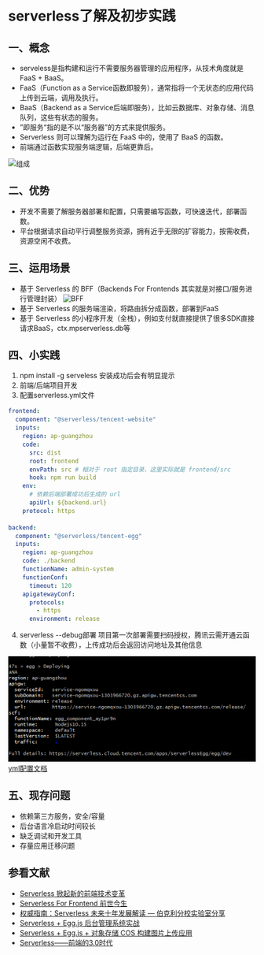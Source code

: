 # serverless了解及初步实践
## 一、概念
- serveless是指构建和运行不需要服务器管理的应用程序，从技术角度就是FaaS + BaaS。
- FaaS（Function as a Service函数即服务），通常指将一个无状态的应用代码上传到云端，调用及执行。
- BaaS（Backend as a Service后端即服务），比如云数据库、对象存储、消息队列，这些有状态的服务。
- ”即服务“指的是不以“服务器”的方式来提供服务。
- Serverless 则可以理解为运行在 FaaS 中的，使用了 BaaS 的函数。
- 前端通过函数实现服务端逻辑，后端更靠后。

![组成](https://github.com/MangoTi/MangoTi.github.io/blob/master/img/serverless1.png "组成")

## 二、优势
- 开发不需要了解服务器部署和配置，只需要编写函数，可快速迭代，部署函数。
- 平台根据请求自动平行调整服务资源，拥有近乎无限的扩容能力，按需收费，资源空闲不收费。

## 三、运用场景
- 基于 Serverless 的 BFF（Backends For Frontends 其实就是对接口/服务进行管理封装）
![BFF](https://github.com/MangoTi/MangoTi.github.io/blob/master/img/serverless2.png "BFF")
- 基于 Serverless 的服务端渲染，将路由拆分成函数，部署到FaaS
- 基于 Serverless 的小程序开发（全栈），例如支付就直接提供了很多SDK直接请求BaaS，ctx.mpserverless.db等

## 四、小实践
1. npm install -g serveless 安装成功后会有明显提示
2. 前端/后端项目开发
3. 配置serverless.yml文件
```yml
frontend:
  component: "@serverless/tencent-website"
  inputs:
    region: ap-guangzhou
    code:
      src: dist
      root: frontend
      envPath: src # 相对于 root 指定目录，这里实际就是 frontend/src
      hook: npm run build
    env:
      # 依赖后端部署成功后生成的 url
      apiUrl: ${backend.url}
    protocol: https

backend:
  component: "@serverless/tencent-egg"
  inputs:
    region: ap-guangzhou
    code: ./backend
    functionName: admin-system
    functionConf:
      timeout: 120
    apigatewayConf:
      protocols:
        - https
      environment: release
```
4. serverless --debug部署 项目第一次部署需要扫码授权，腾讯云需开通云函数（小量暂不收费），上传成功后会返回访问地址及其他信息

[![](https://github.com/MangoTi/MangoTi.github.io/blob/master/img/serverless3.png)](结果展示)
[yml配置文档](https://github.com/serverless-components/tencent-scf/blob/master/docs/configure.md "yml配置文档")

## 五、现存问题
- 依赖第三方服务，安全/容量
- 后台语言冷启动时间较长
- 缺乏调试和开发工具
- 存量应用迁移问题

## 参看文献
- [Serverless 掀起新的前端技术变革](https://zhuanlan.zhihu.com/p/65914436 "Serverless 掀起新的前端技术变革")
- [Serverless For Frontend 前世今生](https://zhuanlan.zhihu.com/p/77095720 "Serverless For Frontend 前世今生")
- [权威指南：Serverless 未来十年发展解读 — 伯克利分校实验室分享](https://serverlesscloud.cn/blog/2020-09-24-slsdays-johann-1/ "权威指南：Serverless 未来十年发展解读 — 伯克利分校实验室分享")
- [Serverless + Egg.js 后台管理系统实战](https://serverlesscloud.cn/best-practice/2020-02-07-serverless-admin-system "Serverless + Egg.js 后台管理系统实战")
- [Serverless + Egg.js + 对象存储 COS 构建图片上传应用](https://serverlesscloud.cn/blog/2020-03-31-serverless-egg "Serverless + Egg.js + 对象存储 COS 构建图片上传应用")
- [Serverless——前端的3.0时代](https://zhuanlan.zhihu.com/p/84054729 "Serverless——前端的3.0时代")

